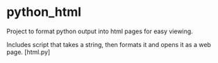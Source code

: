 # python_html

Project to format python output into html pages for easy viewing.

Includes script that takes a string, then formats it and opens it as a web page. [html.py]
